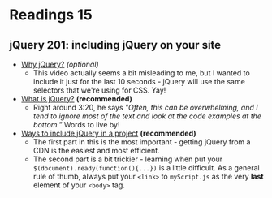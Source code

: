 # Readings 15

## jQuery 201: including jQuery on your site

-   [Why jQuery?](https://teamtreehouse.com/library/jquery-basics/introduction-to-jquery/why-jquery-a-brief-history-of-frontend-development) _(optional)_
    -   This video actually seems a bit misleading to me, but I wanted to include it just for the last 10 seconds - jQuery will use the same selectors that we're using for CSS. Yay!
-   [What is jQuery?](https://teamtreehouse.com/library/jquery-basics/introduction-to-jquery/what-is-jquery) **(recommended)**
    -   Right around 3:20, he says _"Often, this can be overwhelming, and I tend to ignore most of the text and look at the code examples at the bottom."_ Words to live by!
-   [Ways to include jQuery in a project](https://teamtreehouse.com/library/jquery-basics/introduction-to-jquery/-ways-to-include-jquery-in-a-project) **(recommended)**
    -   The first part in this is the most important - getting jQuery from a CDN is the easiest and most efficient.
    -   The second part is a bit trickier - learning when put your `$(document).ready(function(){...})` is a little difficult. As a general rule of thumb, always put your `<link>` to `myScript.js` as the very **last** element of your `<body>` tag.
